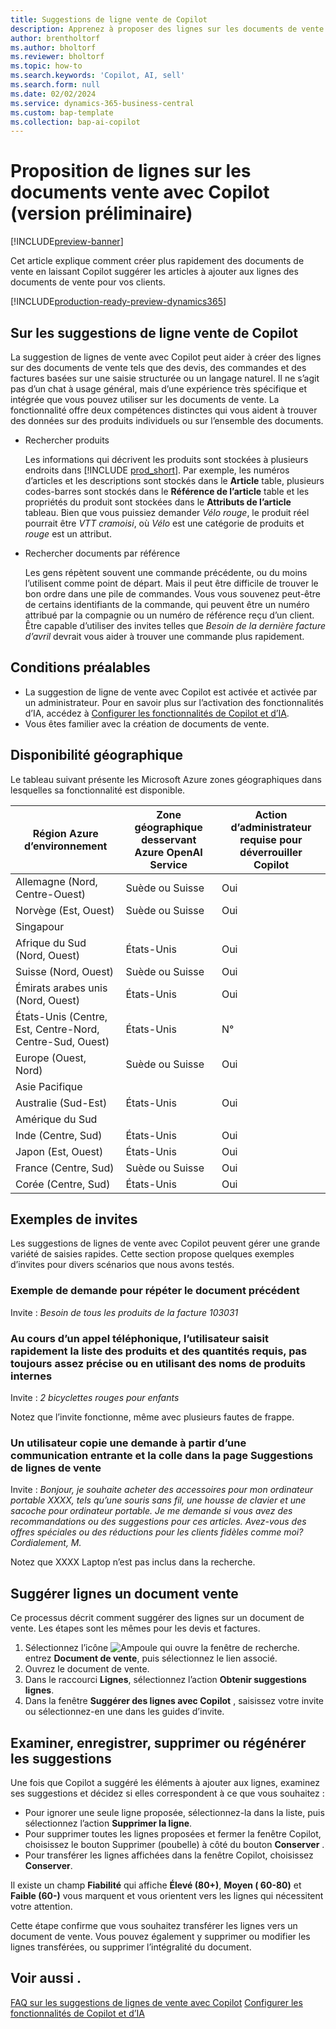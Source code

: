 ```yaml
---
title: Suggestions de ligne vente de Copilot
description: Apprenez à proposer des lignes sur les documents de vente avec Copilot.
author: brentholtorf
ms.author: bholtorf
ms.reviewer: bholtorf
ms.topic: how-to
ms.search.keywords: 'Copilot, AI, sell'
ms.search.form: null
ms.date: 02/02/2024
ms.service: dynamics-365-business-central
ms.custom: bap-template
ms.collection: bap-ai-copilot
---
```


# Proposition de lignes sur les documents vente avec Copilot (version préliminaire)

[!INCLUDE[preview-banner](includes/preview-banner.md)]

Cet article explique comment créer plus rapidement des documents de vente en laissant Copilot suggérer les articles à ajouter aux lignes des documents de vente pour vos clients.

[!INCLUDE[production-ready-preview-dynamics365](includes/production-ready-preview-dynamics365.md)]

## Sur les suggestions de ligne vente de Copilot

La suggestion de lignes de vente avec Copilot peut aider à créer des lignes sur des documents de vente tels que des devis, des commandes et des factures basées sur une saisie structurée ou un langage naturel. Il ne s’agit pas d’un chat à usage général, mais d’une expérience très spécifique et intégrée que vous pouvez utiliser sur les documents de vente. La fonctionnalité offre deux compétences distinctes qui vous aident à trouver des données sur des produits individuels ou sur l’ensemble des documents.

* Rechercher produits

  Les informations qui décrivent les produits sont stockées à plusieurs endroits dans [!INCLUDE [prod_short](includes/prod_short.md)]. Par exemple, les numéros d’articles et les descriptions sont stockés dans le **Article** table, plusieurs codes-barres sont stockés dans le **Référence de l’article** table et les propriétés du produit sont stockées dans le **Attributs de l’article** tableau. Bien que vous puissiez demander *Vélo rouge*, le produit réel pourrait être *VTT cramoisi*, où *Vélo* est une catégorie de produits et *rouge* est un attribut.

* Rechercher documents par référence

  Les gens répètent souvent une commande précédente, ou du moins l’utilisent comme point de départ. Mais il peut être difficile de trouver le bon ordre dans une pile de commandes. Vous vous souvenez peut-être de certains identifiants de la commande, qui peuvent être un numéro attribué par la compagnie ou un numéro de référence reçu d’un client. Être capable d’utiliser des invites telles que *Besoin de la dernière facture d’avril* devrait vous aider à trouver une commande plus rapidement.

## Conditions préalables

* La suggestion de ligne de vente avec Copilot est activée et activée par un administrateur. Pour en savoir plus sur l’activation des fonctionnalités d’IA, accédez à [Configurer les fonctionnalités de Copilot et d’IA](enable-ai.md).
* Vous êtes familier avec la création de documents de vente.

## Disponibilité géographique

Le tableau suivant présente les Microsoft Azure zones géographiques dans lesquelles sa fonctionnalité est disponible.

|Région Azure d’environnement  |Zone géographique desservant Azure OpenAI Service   |Action d’administrateur requise pour déverrouiller Copilot  |
|---------|---------|---------|
|Allemagne (Nord, Centre-Ouest)     | Suède ou Suisse        |  Oui       |
|Norvège (Est, Ouest)     | Suède ou Suisse        | Oui     |
|Singapour     |         |         |
|Afrique du Sud (Nord, Ouest)     |   États-Unis      |   Oui      |
|Suisse (Nord, Ouest)     |  Suède ou Suisse       |    Oui     |
|Émirats arabes unis (Nord, Ouest)     |    États-Unis     |   Oui     |
|États-Unis (Centre, Est, Centre-Nord, Centre-Sud, Ouest)     |   États-Unis      |   N°      |
|Europe (Ouest, Nord)     |   Suède ou Suisse      |   Oui      |
|Asie Pacifique     |         |         |
|Australie (Sud-Est)     |   États-Unis      |    Oui     |
|Amérique du Sud     |         |         |
|Inde (Centre, Sud)     |    États-Unis     |   Oui      |
|Japon (Est, Ouest)     |    États-Unis     |    Oui     |
|France (Centre, Sud)     |    Suède ou Suisse     |    Oui     |
|Corée (Centre, Sud)     |    États-Unis     |    Oui     |

## Exemples de invites

Les suggestions de lignes de vente avec Copilot peuvent gérer une grande variété de saisies rapides. Cette section propose quelques exemples d’invites pour divers scénarios que nous avons testés.

### Exemple de demande pour répéter le document précédent

Invite : *Besoin de tous les produits de la facture 103031*

### Au cours d’un appel téléphonique, l’utilisateur saisit rapidement la liste des produits et des quantités requis, pas toujours assez précise ou en utilisant des noms de produits internes

Invite : *2 bicyclettes rouges pour enfants*

Notez que l’invite fonctionne, même avec plusieurs fautes de frappe.

### Un utilisateur copie une demande à partir d’une communication entrante et la colle dans la page Suggestions de lignes de vente

Invite : *Bonjour, je souhaite acheter des accessoires pour mon ordinateur portable XXXX, tels qu’une souris sans fil, une housse de clavier et une sacoche pour ordinateur portable. Je me demande si vous avez des recommandations ou des suggestions pour ces articles. Avez-vous des offres spéciales ou des réductions pour les clients fidèles comme moi? Cordialement, M.*

Notez que XXXX Laptop n’est pas inclus dans la recherche.

## Suggérer lignes un document vente

Ce processus décrit comment suggérer des lignes sur un document de vente. Les étapes sont les mêmes pour les devis et factures.

1. Sélectionnez l’icône ![Ampoule qui ouvre la fenêtre de recherche.](media/ui-search/search_small.png "Dites-moi ce que vous voulez faire") entrez **Document de vente**, puis sélectionnez le lien associé.
1. Ouvrez le document de vente.
1. Dans le raccourci **Lignes**, sélectionnez l’action **Obtenir suggestions lignes**.
1. Dans la fenêtre **Suggérer des lignes avec Copilot** , saisissez votre invite ou sélectionnez-en une dans les guides d’invite.

## Examiner, enregistrer, supprimer ou régénérer les suggestions

Une fois que Copilot a suggéré les éléments à ajouter aux lignes, examinez ses suggestions et décidez si elles correspondent à ce que vous souhaitez :

* Pour ignorer une seule ligne proposée, sélectionnez-la dans la liste, puis sélectionnez l’action **Supprimer la ligne**.
* Pour supprimer toutes les lignes proposées et fermer la fenêtre Copilot, choisissez le bouton Supprimer (poubelle) à côté du bouton **Conserver** .
* Pour transférer les lignes affichées dans la fenêtre Copilot, choisissez **Conserver**. 

Il existe un champ **Fiabilité** qui affiche **Élevé (80+)**, **Moyen ( 60-80)** et **Faible (60-)** vous marquent et vous orientent vers les lignes qui nécessitent votre attention.

Cette étape confirme que vous souhaitez transférer les lignes vers un document de vente. Vous pouvez également y supprimer ou modifier les lignes transférées, ou supprimer l’intégralité du document.

## Voir aussi .

[FAQ sur les suggestions de lignes de vente avec Copilot](faq-sales-suggest-sales-lines-with-copilot.md)
[Configurer les fonctionnalités de Copilot et d’IA](enable-ai.md)
